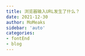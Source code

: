 ```yaml
---
title: 浏览器输入URL发生了什么？
date: 2021-12-30
author: MoMeaks
sidebar: 'auto'
categories:
- fontEnd
- blog
---
```


